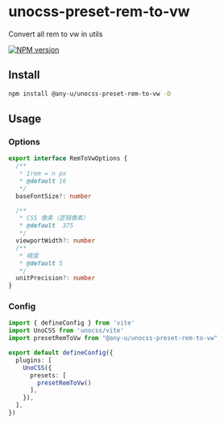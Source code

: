 # unocss-preset-rem-to-vw
  Convert all rem to vw in utils

[![NPM version](https://img.shields.io/badge/npm-0.0.0_beta.1-brightgreen)](https://github.com/any-u/unocss-preset-rem-to-vw)


## Install
```bash
npm install @any-u/unocss-preset-rem-to-vw -D
```

## Usage

### Options
```ts
export interface RemToVwOptions {
  /**
   * 1rem = n px
   * @default 16
   */
  baseFontSize?: number

  /**
   * CSS 像素（逻辑像素）
   * @default  375
   */
  viewportWidth?: number
  /**
   * 精度
   * @default 5
   */
  unitPrecision?: number
}
```

### Config
```ts
import { defineConfig } from 'vite'
import UnoCSS from 'unocss/vite'
import presetRemToVw from "@any-u/unocss-preset-rem-to-vw"

export default defineConfig({
  plugins: [
    UnoCSS({
      presets: [
        presetRemToVw()
      ],
    }),
  ],
})
```